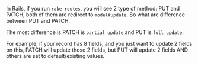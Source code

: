 In Rails, if you run `rake routes`, you will see 2 type of method: PUT and
PATCH, both of them are redirect to `model#update`. So what are difference
between PUT and PATCH.

The most difference is PATCH is `partial update` and PUT is `full update`.

For example, if your record has 8 fields, and you just want to update 2 fields
on this, PATCH will update those 2 fields, but PUT will update 2 fields AND
others are set to default/existing values.
